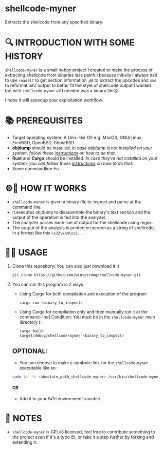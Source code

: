 # shellcode-myner
Extracts the shellcode from any specified binary.

# 🔍 INTRODUCTION WITH SOME HISTORY
`shellcode-myner` is a small hobby project I created to make the process of extracting shellcode from binaries less painful because initially I always had to use `readelf` to get section information ,`dd` to extract the opcodes and `xxd` to reformat `dd`'s output to better fit the style of shellcode output I wanted but with `shellcode-myner` all I needed was a binary file😊. 

I hope it will speedup your exploitation workflow.
# 📚 PREREQUISITES
* Target operating system: A Unix-like OS e.g. MacOS, GNU/Linux, FreeBSD, OpenBSD, GhostBSD.
* **objdump** should be installed. _In case objdump is not installed on your system, follow these [instructions](https://command-not-found.com/objdump) on how to do that._
* **Rust** and **Cargo** should be installed. _In case they're not installed on your system, you can follow these [instructions](https://www.rust-lang.org/tools/install) on how to do that._
* Some commandline-Fu.

# ⚙👷 HOW IT WORKS
* `shellcode-myner` is given a binary file to inspect and parse at the command line.
* It executes objdump to disassemble the binary's text section and the output of the operation is fed into the analyzer.
* The analyzer parses each line of output for the shellcode using regex.
* The output of the analysis is printed on screen as a string of shellcode, in a format like this `\x32\xa4\xc2...`.

# 🔧🔨 USAGE 
1. Clone this repository( You can also just download it. )

    ```sh
    git clone https://github.com/winterrdog/shellcode-myner.git
    ```

2. You can run this program in 2 ways:

    * Using Cargo for both compilation and execution of the program

        ```sh
        cargo run <binary_to_inspect>
        ```

    * Using Cargo for compilation only and then manually run it at the command-line( Condition: You must be in the `shellcode-myner` main directory ):
            
        ```sh
        cargo build
        target/debug/shellcode-myner <binary_to_inspect>
        ```
    ## OPTIONAL:
    * You can choose to make a symbolic link for the `shellcode-myner` executable like so:
    ```sh
    sudo ln -fs <absolute_path_shellcode_myner> /usr/bin/shellcode-myner
    ```
    #### OR
    * Add it to your `PATH` environment variable.

# 📝 NOTES
* `shellcode-myner` is GPLv3 licensed, feel free to contribute something to the project even if it's a typo 😊, or take it a step further by forking and extending it.
